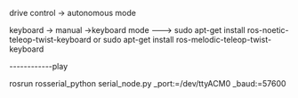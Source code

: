 drive control -> autonomous mode

keyboard -> manual
->keyboard mode ---> sudo apt-get install ros-noetic-teleop-twist-keyboard   or   sudo apt-get install ros-melodic-teleop-twist-keyboard



------------play



rosrun rosserial_python serial_node.py _port:=/dev/ttyACM0 _baud:=57600

